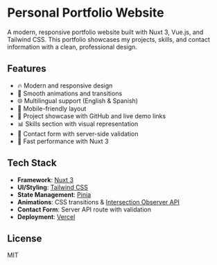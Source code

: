 # Personal Portfolio Website

A modern, responsive portfolio website built with Nuxt 3, Vue.js, and Tailwind CSS. This portfolio showcases my projects, skills, and contact information with a clean, professional design.

## Features

- 🔥 Modern and responsive design
- 🌙 Smooth animations and transitions
- 🌐 Multilingual support (English & Spanish)
- 📱 Mobile-friendly layout
- 📂 Project showcase with GitHub and live demo links
- 📊 Skills section with visual representation
- 📧 Contact form with server-side validation
- 🚀 Fast performance with Nuxt 3

## Tech Stack

- **Framework**: [Nuxt 3](https://nuxt.com)
- **UI/Styling**: [Tailwind CSS](https://tailwindcss.com)
- **State Management**: [Pinia](https://pinia.vuejs.org)
- **Animations**: CSS transitions & [Intersection Observer API](https://developer.mozilla.org/en-US/docs/Web/API/Intersection_Observer_API)
- **Contact Form**: Server API route with validation
- **Deployment**: [Vercel](https://vercel.com)

## License

MIT
